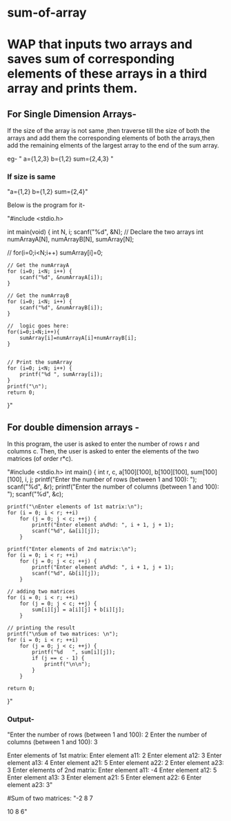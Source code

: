 # sum-of-array
# WAP that inputs two arrays and saves sum of corresponding elements of these arrays in a third array and prints them.

## For Single Dimension Arrays-

If the size of the array is not same ,then traverse till the size of both the arrays and add them the corresponding elements of both the arrays,then add the remaining elments of the largest array to the end of the sum array.

eg-
" a={1,2,3}
b={1,2}
sum={2,4,3} "

### If size is same

"a={1,2}
b={1,2}
sum={2,4}"

Below is the program for it-

"#include <stdio.h>

int main(void) {
    int N, i;
    scanf("%d", &N);
    // Declare the two arrays
    int numArrayA[N], numArrayB[N], sumArray[N];
    
   // for(i=0;i<N;i++) sumArray[i]=0;
    
    // Get the numArrayA
    for (i=0; i<N; i++) {
        scanf("%d", &numArrayA[i]);
    }
    
    // Get the numArrayB
    for (i=0; i<N; i++) {
        scanf("%d", &numArrayB[i]);
    }
    
    //  logic goes here:
    for(i=0;i<N;i++){
        sumArray[i]=numArrayA[i]+numArrayB[i];
    }
    
    
    // Print the sumArray
    for (i=0; i<N; i++) {
        printf("%d ", sumArray[i]);
    }
    printf("\n");
    return 0;
}"

## For double dimension arrays -

In this program, the user is asked to enter the number of rows r and columns c. Then, the user is asked to enter the elements of the two matrices (of order r*c).


"#include <stdio.h>
int main() {
    int r, c, a[100][100], b[100][100], sum[100][100], i, j;
    printf("Enter the number of rows (between 1 and 100): ");
    scanf("%d", &r);
    printf("Enter the number of columns (between 1 and 100): ");
    scanf("%d", &c);

    printf("\nEnter elements of 1st matrix:\n");
    for (i = 0; i < r; ++i)
        for (j = 0; j < c; ++j) {
            printf("Enter element a%d%d: ", i + 1, j + 1);
            scanf("%d", &a[i][j]);
        }

    printf("Enter elements of 2nd matrix:\n");
    for (i = 0; i < r; ++i)
        for (j = 0; j < c; ++j) {
            printf("Enter element a%d%d: ", i + 1, j + 1);
            scanf("%d", &b[i][j]);
        }

    // adding two matrices
    for (i = 0; i < r; ++i)
        for (j = 0; j < c; ++j) {
            sum[i][j] = a[i][j] + b[i][j];
        }

    // printing the result
    printf("\nSum of two matrices: \n");
    for (i = 0; i < r; ++i)
        for (j = 0; j < c; ++j) {
            printf("%d   ", sum[i][j]);
            if (j == c - 1) {
                printf("\n\n");
            }
        }

    return 0;
}"

### Output-

"Enter the number of rows (between 1 and 100): 2
Enter the number of columns (between 1 and 100): 3

Enter elements of 1st matrix:
Enter element a11: 2
Enter element a12: 3
Enter element a13: 4
Enter element a21: 5
Enter element a22: 2
Enter element a23: 3
Enter elements of 2nd matrix:
Enter element a11: -4
Enter element a12: 5
Enter element a13: 3
Enter element a21: 5
Enter element a22: 6
Enter element a23: 3"

#Sum of two matrices: 
"-2   8   7   

10   8   6"

